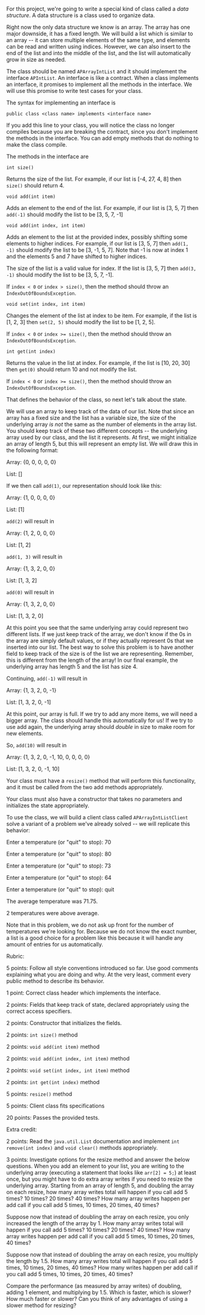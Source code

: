 For this project, we're going to write a special kind of class called a *data structure*. A data structure is a class used to organize data. 

Right now the only data structure we know is an array. The array has one major downside, it has a fixed length. We will build a list which is similar to an array -- it can store multiple elements of the same type, and elements can be read and written using indices. However, we can also insert to the end of the list and into the middle of the list, and the list will automatically grow in size as needed.

The class should be named `APArrayIntList` and it should implement the interface `APIntList`. An interface is like a contract. When a class implements an interface, it promises to implement all the methods in the interface. We will use this promise to write test cases for your class. 

The syntax for implementing an interface is 

`public class <class name> implements <interface name>`

If you add this line to your class, you will notice the class no longer compiles because you are breaking the contract, since you don't implement the methods in the interface. You can add empty methods that do nothing to make the class compile.

The methods in the interface are

`int size()`

Returns the size of the list. For example, if our list is [-4, 27, 4, 8] then `size()` should return 4.

`void add(int item)`

Adds an element to the end of the list. For example, if our list is [3, 5, 7] then `add(-1)` should modify the list to be [3, 5, 7, -1]

`void add(int index, int item)`

Adds an element to the list at the provided index, possibly shifting some elements to higher indices. For example, if our list is [3, 5, 7] then `add(1, -1)` should modify the list to be [3, -1, 5, 7]. Note that -1 is now at index 1 and the elements 5 and 7 have shifted to higher indices. 

The size of the list is a valid value for index. If the list is [3, 5, 7] then `add(3, -1)` should modify the list to be [3, 5, 7, -1].

If `index < 0` or `index > size()`, then the method should throw an `IndexOutOfBoundsException`.

`void set(int index, int item)`

Changes the element of the list at index to be item. For example, if the list is [1, 2, 3] then `set(2, 5)` should modify the list to be [1, 2, 5].

If `index < 0` or `index >= size()`, then the method should throw an `IndexOutOfBoundsException`.

`int get(int index)`

Returns the value in the list at index. For example, if the list is [10, 20, 30] then `get(0)` should return 10 and not modify the list.

If `index < 0` or `index >= size()`, then the method should throw an `IndexOutOfBoundsException`.

That defines the behavior of the class, so next let's talk about the state.

We will use an array to keep track of the data of our list. Note that since an array has a fixed size and the list has a variable size, the size of the underlying array *is not* the same as the number of elements in the array list. You should keep track of these two different concepts -- the underlying array used by our class, and the list it represents. At first, we might initialize an array of length 5, but this will represent an empty list. We will draw this in the following format:

Array: {0, 0, 0, 0, 0}

List: []

If we then call `add(1)`, our representation should look like this:

Array: {1, 0, 0, 0, 0}

List: [1]

`add(2)` will result in

Array: {1, 2, 0, 0, 0}

List: [1, 2]

`add(1, 3)` will result in

Array: {1, 3, 2, 0, 0}

List: [1, 3, 2]

`add(0)` will result in

Array: {1, 3, 2, 0, 0}

List: [1, 3, 2, 0]

At this point you see that the same underlying array could represent two different lists. If we just keep track of the array, we don't know if the 0s in the array are simply default values, or if they actually represent 0s that we inserted into our list. The best way to solve this problem is to have another field to keep track of the size is of the list we are representing. Remember, this is different from the length of the array! In our final example, the underlying array has length 5 and the list has size 4.

Continuing, `add(-1)` will result in

Array: {1, 3, 2, 0, -1}

List: [1, 3, 2, 0, -1]

At this point, our array is full. If we try to add any more items, we will need a bigger array. The class should handle this automatically for us! If we try to use add again, the underlying array should *double* in size to make room for new elements.

So, `add(10)` will result in

Array: {1, 3, 2, 0, -1, 10, 0, 0, 0, 0}

List: [1, 3, 2, 0, -1, 10]

Your class must have a `resize()` method that will perform this functionality, and it must be called from the two add methods appropriately.

Your class must also have a constructor that takes no parameters and initializes the state appropriately.

To use the class, we will build a client class called `APArrayIntListClient` solve a variant of a problem we've already solved -- we will replicate this behavior:

Enter a temperature (or "quit" to stop): 70

Enter a temperature (or "quit" to stop): 80

Enter a temperature (or "quit" to stop): 73

Enter a temperature (or "quit" to stop): 64

Enter a temperature (or "quit" to stop): quit

The average temperature was 71.75.

2 temperatures were above average.

Note that in this problem, we do not ask up front for the number of temperatures we're looking for. Because we do not know the exact number, a list is a good choice for a problem like this because it will handle any amount of entries for us automatically.

Rubric:

5 points: Follow all style conventions introduced so far. Use good comments explaining what you are doing and why. At the very least, comment every public method to describe its behavior.

1 point: Correct class header which implements the interface.

2 points: Fields that keep track of state, declared appropriately using the correct access specifiers.

2 points: Constructor that initializes the fields.

2 points: `int size()` method

2 points: `void add(int item)` method 

2 points: `void add(int index, int item)` method

2 points: `void set(int index, int item)` method

2 points: `int get(int index)` method

5 points: `resize()` method

5 points: Client class fits specifications

20 points: Passes the provided tests.

Extra credit:

2 points: Read the `java.util.List` documentation and implement `int remove(int index)` and `void clear()` methods appropriately.

3 points: Investigate options for the resize method and answer the below questions.
When you add an element to your list, you are writing to the underlying array (executing a statement that looks like `arr[2] = 5;`) at least once, but you might have to do extra array writes if you need to resize the underlying array. Starting from an array of length 5, and doubling the array on each resize, how many array writes total will happen if you call add 5 times? 10 times? 20 times? 40 times? How many array writes happen per add call if you call add 5 times, 10 times, 20 times, 40 times?

Suppose now that instead of doubling the array on each resize, you only increased the length of the array by 1. How many array writes total will happen if you call add 5 times? 10 times? 20 times? 40 times? How many array writes happen per add call if you call add 5 times, 10 times, 20 times, 40 times? 

Suppose now that instead of doubling the array on each resize, you multiply the length by 1.5. How many array writes total will happen if you call add 5 times, 10 times, 20 times, 40 times? How many writes happen per add call if you call add 5 times, 10 times, 20 times, 40 times?

Compare the performance (as measured by array writes) of doubling, adding 1 element, and multiplying by 1.5. Which is faster, which is slower? How much faster or slower? Can you think of any advantages of using a slower method for resizing?
